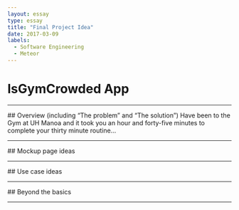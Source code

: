 ```yaml
---
layout: essay
type: essay
title: "Final Project Idea"
date: 2017-03-09
labels:
  - Software Engineering
  - Meteor
---
```


# IsGymCrowded App

<hr>
## Overview (including “The problem” and “The solution”)
Have been to the Gym at UH Manoa and it took you an hour and forty-five minutes to complete your thirty minute routine...

<hr>
## Mockup page ideas

<hr>
## Use case ideas

<hr>
## Beyond the basics

<hr>
